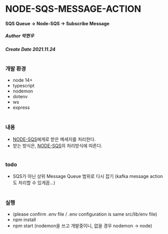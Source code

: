 # NODE-SQS-MESSAGE-ACTION
#### SQS Queue -> Node-SQS -> Subscribe Message
##### Author 박현우
##### Create Date 2021.11.24
#
### 개발 환경
* node 14+
* typescript
* nodemon
* dotenv
* ws
* express
#
### 내용
* [NODE-SQS](https://github.com/awakelife93/node-sqs)에게로 받은 메세지를 처리한다.
* 받는 방식은, [NODE-SQS](https://github.com/awakelife93/node-sqs)의 처리방식에 따른다.
#
### todo
* SQS가 아닌 상위 Message Queue 범위로 다시 잡기 (kafka message action도 처리할 수 있게끔...)
#
### 실행
* (please confirm .env file / .env configuration is same src/lib/env file)
* npm install
* npm start (nodemon을 쓰고 개발중이니, 없을 경우 nodemon -> node)

